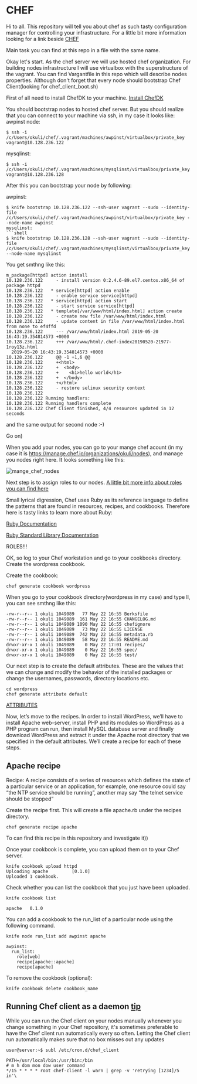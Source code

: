 # CHEF

  Hi to all. This repository will tell you about chef as such tasty configuration manager for controlling your infrastructure. For a little bit more information looking for a link beside     [CHEF](https://docs.chef.io/chef_overview.html "Chef Overview")

  Main task you can find at this repo in a file with the same name.

  Okay let's start. As the chef server we will use hosted chef organization. For building nodes infrastructure I will use virtualbox with the superstructure of the vagrant. You can find Vargantfile in this repo which will describe nodes properties. Although don't forget that every node should bootstrap Chef Client(looking for chef_client_boot.sh)


  First of all need to install ChefDK to your machine. [Install ChefDK](https://docs.chef.io/dk_windows.html "Cheff for Windows")

  You should bootstrap  nodes to hosted chef server. But you should realize that you can connect to your machine via ssh, in my case it looks like:
   awpinst node:
```shell
$ ssh -i /c/Users/okuli/chef/.vagrant/machines/awpinst/virtualbox/private_key vagrant@10.128.236.122
```
   mysqlinst:  

```shell
$ ssh -i /c/Users/okuli/chef/.vagrant/machines/mysqlinst/virtualbox/private_key vagrant@10.128.236.128
```

After this you can bootstrap your node by following:

awpinst:
```shell
$ knife bootstrap 10.128.236.122 --ssh-user vagrant --sudo --identity-file /c/Users/okuli/chef/.vagrant/machines/awpinst/virtualbox/private_key --node-name awpinst 
mysqlinst:
```shell
$ knife bootstrap 10.128.236.128 --ssh-user vagrant --sudo --identity-file /c/Users/okuli/chef/.vagrant/machines/mysqlinst/virtualbox/private_key --node-name mysqlinst 
```


You get smthng like this:

```shell
m_package[httpd] action install
10.128.236.122     - install version 0:2.4.6-89.el7.centos.x86_64 of package httpd
10.128.236.122   * service[httpd] action enable
10.128.236.122     - enable service service[httpd]
10.128.236.122   * service[httpd] action start
10.128.236.122     - start service service[httpd]
10.128.236.122   * template[/var/www/html/index.html] action create
10.128.236.122     - create new file /var/www/html/index.html
10.128.236.122     - update content in file /var/www/html/index.html from none to ef4ffd
10.128.236.122     --- /var/www/html/index.html 2019-05-20 16:43:19.354814573 +0000
10.128.236.122     +++ /var/www/html/.chef-index20190520-21977-1roy13z.html
  2019-05-20 16:43:19.354814573 +0000
10.128.236.122     @@ -1 +1,6 @@
10.128.236.122     +<html>
10.128.236.122     +  <body>
10.128.236.122     +    <h1>hello world</h1>
10.128.236.122     +  </body>
10.128.236.122     +</html>
10.128.236.122     - restore selinux security context
10.128.236.122
10.128.236.122 Running handlers:
10.128.236.122 Running handlers complete
10.128.236.122 Chef Client finished, 4/4 resources updated in 12 seconds
```
and the same output for second node :-)

Go on)

When you add your nodes, you can go to your mange chef acount (in my case it is https://manage.chef.io/organizations/okuli/nodes), and manage you nodes right here. It looks something like this:

![mange_chef_nodes](https://user-images.githubusercontent.com/30426958/58090389-cf6d3c00-7bcf-11e9-8e64-53edc302ded0.png)

Next step is to assign roles to our nodes. [A little bit more info about roles you can find here](https://docs.chef.io/roles.html "roles")

Small lyrical digression, Chef uses Ruby as its reference language to define the patterns that are found in resources, recipes, and cookbooks. Therefore here is tasty links to learn more about Ruby:

[Ruby Documentation](https://www.ruby-lang.org/en/documentation/)

[Ruby Standard Library Documentation](https://ruby-doc.org/stdlib-2.6.3/)


ROLES!!!









OK, so log to your Chef workstation and go to your cookbooks directory. Create the wordpress cookbook.

Create the cookbook:

```shell
chef generate cookbook wordpress
```

When you go to your cookbook directory(wordpress in my case) and type ll, you can see smthng like this:

```shell
-rw-r--r-- 1 okuli 1049089   77 May 22 16:55 Berksfile
-rw-r--r-- 1 okuli 1049089  161 May 22 16:55 CHANGELOG.md
-rw-r--r-- 1 okuli 1049089 1090 May 22 16:55 chefignore
-rw-r--r-- 1 okuli 1049089   73 May 22 16:55 LICENSE
-rw-r--r-- 1 okuli 1049089  742 May 22 16:55 metadata.rb
-rw-r--r-- 1 okuli 1049089   58 May 22 16:55 README.md
drwxr-xr-x 1 okuli 1049089    0 May 22 17:01 recipes/
drwxr-xr-x 1 okuli 1049089    0 May 22 16:55 spec/
drwxr-xr-x 1 okuli 1049089    0 May 22 16:55 test/
```

Our next step is to create the default attributes. These are the values that we can change and modify the behavior of the installed packages or change the usernames, passwords, directory locations etc.

```shell
cd wordpress
chef generate attribute default
```

[ATTRIBUTES](https://docs.chef.io/attributes.html)


Now, let’s move to the recipes. In order to install WordPress, we’ll have to install Apache web-server, install PHP and its modules so WordPress as a PHP program can run, then install MySQL database server and finally download WordPress and extract it under the Apache root directory that we specified in the default attributes. We’ll create a recipe for each of these steps.

## Apache recipe
Recipe:
A recipe consists of a series of resources which defines the state of a particular service or an application, for example, one resource could say “the NTP service should be running”, another may say “the telnet service should be stopped”

Create the recipe first. This will create a file apache.rb under the recipes directory.

```shell
chef generate recipe apache
```
To can find this recipe in this repository and investigate it))















Once your cookbook is complete, you can upload them on to your Chef server.

```shell
knife cookbook upload httpd
Uploading apache         [0.1.0]
Uploaded 1 cookbook.
```
Check whether you can list the cookbook that you just have been uploaded.

```shell
knife cookbook list

apache   0.1.0
````

You can add a cookbook to the run_list of a particular node using the following command.

```shell
knife node run_list add awpinst apache

awpinst:
  run_list:
    role[web]
    recipe[apache::apache]
    recipe[apache]
```

To remove the cookbook (optional):
```shell
knife cookbook delete cookbook_name
```


## Running Chef client as a daemon    [tip](https://subscription.packtpub.com/book/networking_and_servers/9781785287947/1/ch01lvl1sec25/running-chef-client-as-a-daemon)

While you can run the Chef client on your nodes manually whenever you change something in your Chef repository, it's sometimes preferable to have the Chef client run automatically every so often. Letting the Chef client run automatically makes sure that no box misses out any updates

```shell
user@server:~$ subl /etc/cron.d/chef_client
```

```shell
PATH=/usr/local/bin:/usr/bin:/bin
# m h dom mon dow user command
*/15 * * * * root chef-client -l warn | grep -v 'retrying [1234]/5 in'\
```
